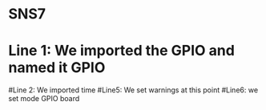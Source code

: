 # SNS7
# Line 1: We imported the GPIO and named it GPIO
#Line 2: We imported time
#Line5: We set warnings at this point 
#Line6: we set mode GPIO board 
